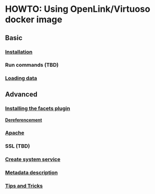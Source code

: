 # HOWTO: Using OpenLink/Virtuoso docker image

## Basic

### [Installation](https://github.com/Wimmics/HOWTO_Virtuoso-Docker/blob/main/Basic/Installation.md#virtuoso-on-docker-installation)

### Run commands (TBD)

### [Loading data](https://github.com/Wimmics/HOWTO_Virtuoso-Docker/blob/main/Basic/Loading_data.md#loading-data-on-the-server)

## Advanced

### [Installing the facets plugin](https://github.com/Wimmics/HOWTO_Virtuoso-Docker/blob/main/Advanced/Facets.md#installing-the-faceted-browsing-service)

#### [Dereferencement](https://github.com/Wimmics/HOWTO_Virtuoso-Docker/blob/main/Advanced/Dereferencement.md)

### [Apache](https://github.com/Wimmics/HOWTO_Virtuoso-Docker/blob/main/Advanced/Apache_configuration.md#web-server-configuration)

### SSL (TBD)

### [Create system service](https://github.com/Wimmics/HOWTO_Virtuoso-Docker/blob/main/Advanced/Create_system_service.md#virtuoso-as-a-system-service-on-linux)

### [Metadata description](https://github.com/Wimmics/HOWTO_Virtuoso-Docker/blob/main/Advanced/Metadata_description.md#metadata-description)

### [Tips and Tricks](https://github.com/Wimmics/HOWTO_Virtuoso-Docker/blob/main/Advanced/TipsTricks.md)
